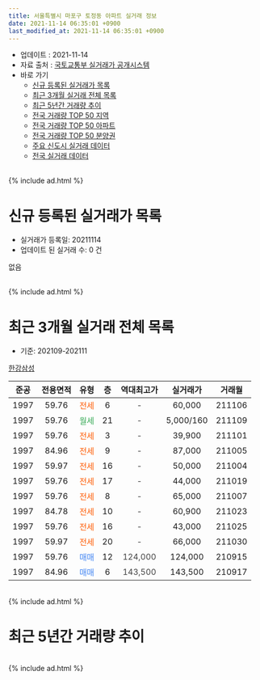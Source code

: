 ```yaml
---
title: 서울특별시 마포구 토정동 아파트 실거래 정보
date: 2021-11-14 06:35:01 +0900
last_modified_at: 2021-11-14 06:35:01 +0900
---
```


* 업데이트 : 2021-11-14
* 자료 출처 : [국토교통부 실거래가 공개시스템](http://rt.molit.go.kr)
* 바로 가기
    * [신규 등록된 실거래가 목록](#신규-등록된-실거래가-목록)
    * [최근 3개월 실거래 전체 목록](#최근-3개월-실거래-전체-목록)
    * [최근 5년간 거래량 추이](#최근-5년간-거래량-추이)
    * [전국 거래량 TOP 50 지역](https://inasie.github.io/apt-trade-info/최근-3개월-전국에서-가장-거래가-많이-발생한-지역)
    * [전국 거래량 TOP 50 아파트](https://inasie.github.io/apt-trade-info/최근-3개월-전국에서-가장-거래가-많이-발생한-아파트)
    * [전국 거래량 TOP 50 분양권](https://inasie.github.io/apt-trade-info/최근-3개월-전국에서-가장-거래가-많이-발생한-분양권)
    * [주요 신도시 실거래 데이터](https://inasie.github.io/apt-trade-info/주요-신도시)
    * [전국 실거래 데이터](https://inasie.github.io/apt-trade-info/전국)
<br>
{% include ad.html %}
<br>

# 신규 등록된 실거래가 목록
* 실거래가 등록일: 20211114
* 업데이트 된 실거래 수: 0 건

없음

<br>
{% include ad.html %}
<br>

# 최근 3개월 실거래 전체 목록
* 기준: 202109-202111


[한강삼성](https://search.naver.com/search.naver?query=%EC%84%9C%EC%9A%B8%ED%8A%B9%EB%B3%84%EC%8B%9C+%EB%A7%88%ED%8F%AC%EA%B5%AC+%ED%86%A0%EC%A0%95%EB%8F%99+%ED%95%9C%EA%B0%95%EC%82%BC%EC%84%B1)

|준공|전용면적|유형|층|역대최고가|실거래가|거래월|
|:---:|:---:|:---:|:---:|:---:|:---:|:---:|
|1997|59.76|<span style="color:#ff5a00">전세</span>|6|<span style="color:#444444">-</span>|60,000|211106|
|1997|59.76|<span style="color:#34a853">월세</span>|21|<span style="color:#444444">-</span>|5,000/160|211109|
|1997|59.76|<span style="color:#ff5a00">전세</span>|3|<span style="color:#444444">-</span>|39,900|211101|
|1997|84.96|<span style="color:#ff5a00">전세</span>|9|<span style="color:#444444">-</span>|87,000|211005|
|1997|59.97|<span style="color:#ff5a00">전세</span>|16|<span style="color:#444444">-</span>|50,000|211004|
|1997|59.76|<span style="color:#ff5a00">전세</span>|17|<span style="color:#444444">-</span>|44,000|211019|
|1997|59.76|<span style="color:#ff5a00">전세</span>|8|<span style="color:#444444">-</span>|65,000|211007|
|1997|84.78|<span style="color:#ff5a00">전세</span>|10|<span style="color:#444444">-</span>|60,900|211023|
|1997|59.76|<span style="color:#ff5a00">전세</span>|16|<span style="color:#444444">-</span>|43,000|211025|
|1997|59.97|<span style="color:#ff5a00">전세</span>|20|<span style="color:#444444">-</span>|66,000|211030|
|1997|59.76|<span style="color:#4285f3">매매</span>|12|<span style="color:#444444">124,000</span>|124,000|210915|
|1997|84.96|<span style="color:#4285f3">매매</span>|6|<span style="color:#444444">143,500</span>|143,500|210917|


<br>
{% include ad.html %}
<br>

# 최근 5년간 거래량 추이


<div style="width:100%;">
    <canvas id="deal_progress" height="200"></canvas>
</div>

<script>
new Chart(document.getElementById("deal_progress"), {
    type: 'line',
    data: {
        labels: ['201611','201612','201701','201702','201703','201704','201705','201706','201707','201708','201709','201710','201711','201712','201801','201802','201803','201804','201805','201806','201807','201808','201809','201810','201811','201812','201901','201902','201903','201904','201905','201906','201907','201908','201909','201910','201911','201912','202001','202002','202003','202004','202005','202006','202007','202008','202009','202010','202011','202012','202101','202102','202103','202104','202105','202106','202107','202108','202109','202110','202111'],
        datasets: [{
            label: '매매',
            pointRadius: 1,
            data: [1, 1, 1, 2, 4, 4, 7, 5, 6, 5, 5, 2, 2, 4, 8, 3, 1, 0, 0, 0, 0, 9, 4, 1, 0, 2, 0, 0, 0, 2, 1, 3, 5, 4, 2, 2, 12, 3, 0, 1, 1, 0, 2, 7, 4, 1, 2, 1, 3, 1, 3, 0, 0, 6, 0, 2, 1, 0, 2, 0, 0],
            borderColor: "rgba(255, 201, 14, 1)",
            backgroundColor: "rgba(255, 201, 14, 0.5)",
            fill: false,
            lineTension: 0
        },{
            label: '전월세',
            pointRadius: 1,
            data: [4, 5, 8, 7, 5, 3, 4, 2, 2, 3, 3, 3, 8, 9, 7, 10, 8, 3, 4, 3, 5, 4, 8, 1, 2, 2, 6, 4, 3, 2, 3, 4, 7, 2, 3, 11, 8, 9, 8, 11, 6, 7, 5, 9, 8, 6, 5, 3, 2, 6, 2, 2, 7, 10, 8, 8, 4, 4, 0, 7, 3],
            borderColor: "rgba(0, 141, 185, 1)",
            backgroundColor: "rgba(0, 141, 185, 0.5)",
            fill: false,
            lineTension: 0
        }
        ]
    },
    options: {
        responsive: true,
        title: {
            display: false
        },
        tooltips: {
            mode: 'index',
            intersect: false
        },
        hover: {
            mode: 'nearest',
            intersect: true
        },
        scales: {
            xAxes: [{
                display: true,
                scaleLabel: {
                    display: true,
                    labelString: '년/월'
                }
            }],
            yAxes: [{
                display: true,
                ticks: {
                    suggestedMin: 0,
                },
                scaleLabel: {
                    display: true,
                    labelString: '실거래 수'
                }
            }]
        }
    }
});

</script>


<br>
{% include ad.html %}
<br>

